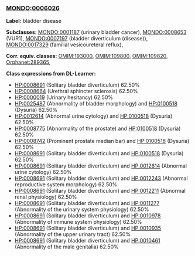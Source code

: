
### [MONDO:0006026](http://purl.obolibrary.org/obo/MONDO_0006026)
**Label:** bladder disease

**Subclasses:** [MONDO:0001187](http://purl.obolibrary.org/obo/MONDO_0001187) (urinary bladder cancer), [MONDO:0008653](http://purl.obolibrary.org/obo/MONDO_0008653) (VUR1), [MONDO:0007197](http://purl.obolibrary.org/obo/MONDO_0007197) (bladder diverticulum (disease)), [MONDO:0017329](http://purl.obolibrary.org/obo/MONDO_0017329) (familial vesicoureteral reflux), 

**Corr. equiv. classes:** [OMIM:193000](http://purl.obolibrary.org/obo/OMIM_193000), [OMIM:109800](http://purl.obolibrary.org/obo/OMIM_109800), [OMIM:109820](http://purl.obolibrary.org/obo/OMIM_109820), [Orphanet:289365](http://www.orpha.net/ORDO/Orphanet_289365), 

**Class expressions from DL-Learner:**

- [HP:0008691](http://purl.obolibrary.org/obo/HP_0008691) (Solitary bladder diverticulum) 62.50%
- [HP:0008664](http://purl.obolibrary.org/obo/HP_0008664) (Urethral sphincter sclerosis) 62.50%
- [HP:0000019](http://purl.obolibrary.org/obo/HP_0000019) (Urinary hesitancy) 62.50%
- [HP:0025487](http://purl.obolibrary.org/obo/HP_0025487) (Abnormality of bladder morphology) and [HP:0100518](http://purl.obolibrary.org/obo/HP_0100518) (Dysuria) 62.50%
- [HP:0012614](http://purl.obolibrary.org/obo/HP_0012614) (Abnormal urine cytology) and [HP:0100518](http://purl.obolibrary.org/obo/HP_0100518) (Dysuria) 62.50%
- [HP:0008775](http://purl.obolibrary.org/obo/HP_0008775) (Abnormality of the prostate) and [HP:0100518](http://purl.obolibrary.org/obo/HP_0100518) (Dysuria) 62.50%
- [HP:0008742](http://purl.obolibrary.org/obo/HP_0008742) (Prominent prostate median bar) and [HP:0100518](http://purl.obolibrary.org/obo/HP_0100518) (Dysuria) 62.50%
- [HP:0008691](http://purl.obolibrary.org/obo/HP_0008691) (Solitary bladder diverticulum) and [HP:0100518](http://purl.obolibrary.org/obo/HP_0100518) (Dysuria) 62.50%
- [HP:0008691](http://purl.obolibrary.org/obo/HP_0008691) (Solitary bladder diverticulum) and [HP:0012614](http://purl.obolibrary.org/obo/HP_0012614) (Abnormal urine cytology) 62.50%
- [HP:0008691](http://purl.obolibrary.org/obo/HP_0008691) (Solitary bladder diverticulum) and [HP:0012243](http://purl.obolibrary.org/obo/HP_0012243) (Abnormal reproductive system morphology) 62.50%
- [HP:0008691](http://purl.obolibrary.org/obo/HP_0008691) (Solitary bladder diverticulum) and [HP:0012211](http://purl.obolibrary.org/obo/HP_0012211) (Abnormal renal physiology) 62.50%
- [HP:0008691](http://purl.obolibrary.org/obo/HP_0008691) (Solitary bladder diverticulum) and [HP:0011277](http://purl.obolibrary.org/obo/HP_0011277) (Abnormality of the urinary system physiology) 62.50%
- [HP:0008691](http://purl.obolibrary.org/obo/HP_0008691) (Solitary bladder diverticulum) and [HP:0010978](http://purl.obolibrary.org/obo/HP_0010978) (Abnormality of immune system physiology) 62.50%
- [HP:0008691](http://purl.obolibrary.org/obo/HP_0008691) (Solitary bladder diverticulum) and [HP:0010935](http://purl.obolibrary.org/obo/HP_0010935) (Abnormality of the upper urinary tract) 62.50%
- [HP:0008691](http://purl.obolibrary.org/obo/HP_0008691) (Solitary bladder diverticulum) and [HP:0010461](http://purl.obolibrary.org/obo/HP_0010461) (Abnormality of the male genitalia) 62.50%


